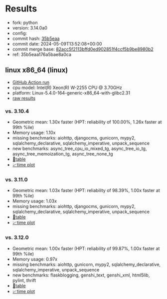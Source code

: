 # Results

- fork: python
- version: 3.14.0a0
- config: 
- commit hash: [35b5eaa](https://github.com/python/cpython/commit/35b5eaa)
- commit date: 2024-05-09T13:52:08+00:00
- commit merge base: [82acc5f2113bffd0ed902851f4ccf5b9be8980b2](https://github.com/python/cpython/commit/82acc5f2113bffd0ed902851f4ccf5b9be8980b2)
- ref: 35b5eaa176a5bae8a0ca

## linux x86_64 (linux)

- [GitHub Action run](https://github.com/faster-cpython/benchmarking/actions/runs/9034646637)
- cpu model: Intel(R) Xeon(R) W-2255 CPU @ 3.70GHz
- platform: Linux-5.4.0-164-generic-x86_64-with-glibc2.31
- [raw results](bm-20240509-linux-x86_64-python-35b5eaa176a5bae8a0ca-3.14.0a0-35b5eaa.json)

### vs. 3.10.4

- Geometric mean: 1.30x faster (HPT: reliability of 100.00%, 1.26x faster at 99th %ile)
- Memory usage: 1.10x
- missing benchmarks: aiohttp, djangocms, gunicorn, mypy2, sqlalchemy_declarative, sqlalchemy_imperative, unpack_sequence
- new benchmarks: async_tree_cpu_io_mixed_tg, async_tree_io_tg, async_tree_memoization_tg, async_tree_none_tg
- [📄table](bm-20240509-linux-x86_64-python-35b5eaa176a5bae8a0ca-3.14.0a0-35b5eaa-vs-3.10.4.md)
- [📈time plot](bm-20240509-linux-x86_64-python-35b5eaa176a5bae8a0ca-3.14.0a0-35b5eaa-vs-3.10.4.png)

### vs. 3.11.0

- Geometric mean: 1.03x faster (HPT: reliability of 98.39%, 1.00x faster at 99th %ile)
- Memory usage: 1.03x
- missing benchmarks: aiohttp, djangocms, gunicorn, mypy2, sqlalchemy_declarative, sqlalchemy_imperative, unpack_sequence
- [📄table](bm-20240509-linux-x86_64-python-35b5eaa176a5bae8a0ca-3.14.0a0-35b5eaa-vs-3.11.0.md)
- [📈time plot](bm-20240509-linux-x86_64-python-35b5eaa176a5bae8a0ca-3.14.0a0-35b5eaa-vs-3.11.0.png)

### vs. 3.12.0

- Geometric mean: 1.00x faster (HPT: reliability of 99.87%, 1.00x faster at 99th %ile)
- Memory usage: 0.97x
- missing benchmarks: aiohttp, gunicorn, mypy2, sqlalchemy_declarative, sqlalchemy_imperative, unpack_sequence
- new benchmarks: flaskblogging, genshi_text, genshi_xml, html5lib, pylint, thrift
- [📄table](bm-20240509-linux-x86_64-python-35b5eaa176a5bae8a0ca-3.14.0a0-35b5eaa-vs-3.12.0.md)
- [📈time plot](bm-20240509-linux-x86_64-python-35b5eaa176a5bae8a0ca-3.14.0a0-35b5eaa-vs-3.12.0.png)

